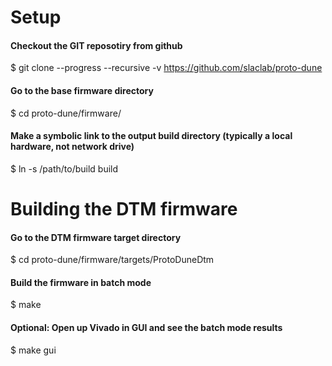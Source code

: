 # Setup 

#### Checkout the GIT reposotiry from github
$ git clone --progress --recursive -v https://github.com/slaclab/proto-dune

#### Go to the base firmware directory
$ cd proto-dune/firmware/

#### Make a symbolic link to the output build directory (typically a local hardware, not network drive)
$ ln -s /path/to/build build

# Building the DTM firmware

#### Go to the DTM firmware target directory
$ cd proto-dune/firmware/targets/ProtoDuneDtm

#### Build the firmware in batch mode
$ make

#### Optional: Open up Vivado in GUI and see the batch mode results
$ make gui
